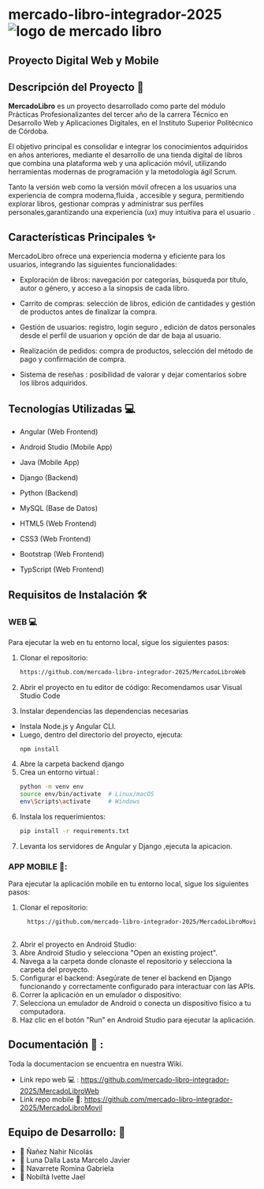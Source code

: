 # mercado-libro-integrador-2025  ![logo de mercado libro](https://github.com/SharkCoders/FinalProject2023/assets/100625720/05114461-0323-4b0d-b7b0-31c4e9979fad)
## Proyecto Digital Web y Mobile

## Descripción del Proyecto 📝
**MercadoLibro** es un proyecto desarrollado como parte del módulo Prácticas Profesionalizantes del tercer año de la carrera Técnico en Desarrollo Web y Aplicaciones Digitales, en el Instituto Superior Politécnico de Córdoba.

El objetivo principal es consolidar e integrar los conocimientos adquiridos en años anteriores, mediante el desarrollo de una tienda digital de libros que combina una plataforma web y una aplicación móvil, utilizando herramientas modernas de programación y la metodología ágil Scrum.

Tanto la versión web como la versión móvil ofrecen a los usuarios una experiencia de compra moderna,fluida , accesible y segura, permitiendo explorar libros, gestionar compras y administrar sus perfiles personales,garantizando una experiencia (ux)  muy intuitiva para el usuario .
## Características Principales ✨
MercadoLibro ofrece una experiencia moderna y eficiente para los usuarios, integrando las siguientes funcionalidades:

- Exploración de libros: navegación por categorías, búsqueda por título, autor o género, y acceso a la sinopsis de cada libro.

- Carrito de compras: selección de libros, edición de cantidades y gestión de productos antes de finalizar la compra.

- Gestión de usuarios: registro, login seguro , edición de datos personales desde el perfil de usuarion y opción de dar de baja al usuario.

- Realización de pedidos: compra de productos, selección del método de pago y confirmación de compra.

- Sistema de reseñas : posibilidad de valorar y dejar comentarios sobre los libros adquiridos.

 ## Tecnologías Utilizadas 💻
- Angular (Web Frontend)

- Android Studio (Mobile App)

- Java (Mobile App)

- Django  (Backend) 

- Python (Backend)

- MySQL (Base de Datos)

- HTML5 (Web Frontend)
  
- CSS3 (Web Frontend)
  
- Bootstrap (Web Frontend)

- TypScript (Web Frontend)

## Requisitos de Instalación 🛠️
### WEB 💻
Para ejecutar la web en tu entorno local, sigue los siguientes pasos:
 1. Clonar el repositorio:
    ```bash
    https://github.com/mercado-libro-integrador-2025/MercadoLibroWeb
    ```
 2. Abrir el proyecto en tu editor de código:
  Recomendamos usar Visual Studio Code

 3. Instalar dependencias las dependencias necesarias 
 - Instala Node.js y Angular CLI.
 - Luego, dentro del directorio del proyecto, ejecuta:
     ```bash
    npm install
    ```
 4. Abre la carpeta backend django
 5. Crea un entorno virtual :
     ```bash
     python -m venv env
    source env/bin/activate  # Linux/macOS
    env\Scripts\activate     # Windows
    ```
6. Instala los requerimientos:
    ```bash
    pip install -r requirements.txt
      ```
7. Levanta los servidores de Angular y Django ,ejecuta la apicacion.

### APP MOBILE 📱:
Para ejecutar la aplicación mobile en tu entorno local, sigue los siguientes pasos:
  1. Clonar el repositorio:
     ```bash
       https://github.com/mercado-libro-integrador-2025/MercadoLibroMovil
   
  2. Abrir el proyecto en Android Studio:
  3. Abre Android Studio y selecciona "Open an existing project".
  4. Navega a la carpeta donde clonaste el repositorio y selecciona la carpeta del proyecto.
  5. Configurar el backend: Asegúrate de tener el backend en Django funcionando y correctamente configurado para interactuar con las APIs.
  6. Correr la aplicación en un emulador o dispositivo:
  7. Selecciona un emulador de Android o conecta un dispositivo físico a tu computadora.
  8. Haz clic en el botón "Run" en Android Studio para ejecutar la aplicación.

## Documentación 📄 :
Toda la documentacion se encuentra en nuestra Wiki.
- Link repo web 💻 : https://github.com/mercado-libro-integrador-2025/MercadoLibroWeb
- Link repo mobile 📱: https://github.com/mercado-libro-integrador-2025/MercadoLibroMovil

## Equipo de Desarrollo: 👥
- 🧑 Ñañez Nahir Nicolás
- 🧑 Luna Dalla Lasta Marcelo Javier
- 👩 Navarrete Romina Gabriela
- 👩 Nobiltá Ivette Jael

   
    
   


 



